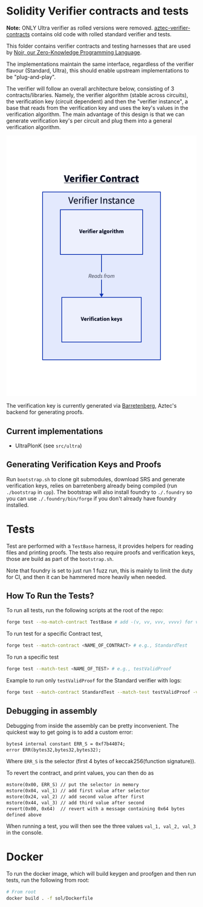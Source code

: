 # Solidity Verifier contracts and tests

**Note:** ONLY Ultra verifier as rolled versions were removed. [aztec-verifier-contracts](https://github.com/AztecProtocol/aztec-verifier-contracts) contains old code with rolled standard verifier and tests.

This folder contains verifier contracts and testing harnesses that are used by [Noir, our Zero-Knowledge Programming Language](https://github.com/noir-lang/noir).

The implementations maintain the same interface, regardless of the verifier flavour (Standard, Ultra), this should enable upstream implementations to be "plug-and-play".

The verifier will follow an overall architecture below, consisting of 3 contracts/libraries. Namely, the verifier algorithm (stable across circuits), the verification key (circuit dependent) and then the "verifier instance", a base that reads from the verification key and uses the key's values in the verification algorithm. The main advantage of this design is that we can generate verification key's per circuit and plug them into a general verification algorithm.

![Verifier architecture](./figures/verifier.png)

The verification key is currently generated via [Barretenberg](https://github.com/AztecProtocol/barretenberg/blob/master/cpp/src/aztec/plonk_honk_shared/verification_key/sol_gen.hpp), Aztec's backend for generating proofs.

## Current implementations

- UltraPlonK (see `src/ultra`)

## Generating Verification Keys and Proofs

Run `bootstrap.sh` to clone git submodules, download SRS and generate verification keys, relies on barretenberg already being compiled (run `./bootstrap` in `cpp`). The bootstrap will also install foundry to `./.foundry` so you can use `./.foundry/bin/forge` if you don't already have foundry installed.

# Tests

Test are performed with a `TestBase` harness, it provides helpers for reading files and printing proofs. The tests also require proofs and verification keys, those are build as part of the `bootstrap.sh`.

Note that foundry is set to just run 1 fuzz run, this is mainly to limit the duty for CI, and then it can be hammered more heavily when needed.

## How To Run the Tests?

To run all tests, run the following scripts at the root of the repo:

```bash
forge test --no-match-contract TestBase # add -(v, vv, vvv, vvvv) for verbosity of logs, no logs emitted as default
```

To run test for a specific Contract test,

```bash
forge test --match-contract <NAME_OF_CONTRACT> # e.g., StandardTest
```

To run a specific test

```bash
forge test --match-test <NAME_OF_TEST> # e.g., testValidProof
```

Example to run only `testValidProof` for the Standard verifier with logs:

```bash
forge test --match-contract StandardTest --match-test testValidProof -vvvv
```

## Debugging in assembly

Debugging from inside the assembly can be pretty inconvenient. The quickest way to get going is to add a custom error:

```solidity
bytes4 internal constant ERR_S = 0xf7b44074;
error ERR(bytes32,bytes32,bytes32);
```

Where `ERR_S` is the selector (first 4 bytes of keccak256(function signature)).

To revert the contract, and print values, you can then do as

```solidity
mstore(0x00, ERR_S) // put the selector in memory
mstore(0x04, val_1) // add first value after selector
mstore(0x24, val_2) // add second value after first
mstore(0x44, val_3) // add third value after second
revert(0x00, 0x64)  // revert with a message containing 0x64 bytes defined above
```

When running a test, you will then see the three values `val_1, val_2, val_3` in the console.

# Docker

To run the docker image, which will build keygen and proofgen and then run tests, run the following from root:

```bash
# From root
docker build . -f sol/Dockerfile
```
